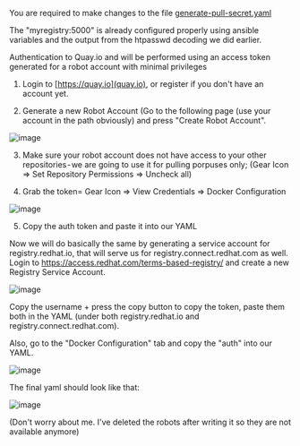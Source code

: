 You are required to make changes to the file [generate-pull-secret.yaml](generate-pull-secret.yaml)

The "myregistry:5000" is already configured properly using ansible variables and the output from the htpasswd decoding we did earlier.

Authentication to Quay.io and will be performed using an access token generated for a robot account with minimal privileges

1. Login to [https://quay.io](quay.io), or register if you don't have an account yet.


2. Generate a new Robot Account (Go to the following page (use your account in the path obviously) and press "Create Robot Account".

![image](https://user-images.githubusercontent.com/60185557/131517625-5d98cc5c-5b74-4e69-9ee1-b55f276b99a4.png)

3. Make sure your robot account does not have access to your other repositories - we are going to use it for pulling porpuses only; (Gear Icon => Set Repository Permissions => Uncheck all)


4. Grab the token= Gear Icon => View Credentials => Docker Configuration

![image](https://user-images.githubusercontent.com/60185557/131517581-0cfde36d-ea60-4d53-872d-857c84e377c9.png)

5. Copy the auth token and paste it into our YAML


Now we will do basically the same by generating a service account for registry.redhat.io, that will serve us for registry.connect.redhat.com as well.
Login to https://access.redhat.com/terms-based-registry/ and create a new Registry Service Account. 

![image](https://user-images.githubusercontent.com/60185557/131517445-a12bcde1-d1e1-4a9c-9017-b13d19ae166b.png)

Copy the username + press the copy button to copy the token, paste them both in the YAML (under both registry.redhat.io and registry.connect.redhat.com).

Also, go to the "Docker Configuration" tab and copy the "auth" into our YAML. 

![image](https://user-images.githubusercontent.com/60185557/131517509-02d667c8-e3ad-4047-bb8b-0ff62351b0fe.png)

The final yaml should look like that: 

![image](https://user-images.githubusercontent.com/60185557/131517533-16f7f0ec-2da8-4311-be1c-e3d455c605e1.png)


(Don't worry about me. I've deleted the robots after writing it so they are not available anymore)
